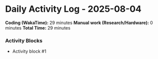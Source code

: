 # Daily Activity Log - 2025-08-04

**Coding (WakaTime):** 29 minutes
**Manual work (Research/Hardware):** 0 minutes
**Total Time:** 29 minutes

### Activity Blocks
- Activity block #1
